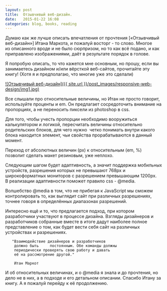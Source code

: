 ```yaml
---
layout: post
title:  Отзывчивый веб-дизайн.
date:   2015-01-22 16:08
categories: blog, books, reading
---
```

Думаю как же лучше описать впечатления от прочтения [«Отзывчивый веб-дизайн»] Итана Маркота, и пожалуй восторг - то&nbsp;слово. Многое из&nbsp;описанного вроде и&nbsp;не&nbsp;было сюрпризом, но&nbsp;то&nbsp;как всё подано, и&nbsp;как приправлено изображениями, даёт в&nbsp;результате порядок в голове.

Я попробую описать, то&nbsp;что&nbsp;кажется мне основным, но прошу, если вы занимаетесь дизайном и/или вёрсткой веб-сайтов, прочитайте эту книгу! (Хотя я и предполагаю, что многие уже это сделали)

[![Отзывчивый веб-дизайн]({{ site.url }}/post_images/responsive-web-design/img1.jpg)](http://www.mann-ivanov-ferber.ru/books/book-apart/otzivchivij-web-design/)

Все слышали про относительные величины, но Итан не&nbsp;просто говорит, используйте проценты и em. Он предлагает сосредоточить внимание на пропорциях, а не переносить пиксели из photoshop в css.

Для того, чтобы учесть пропорции необходимо вооружиться калькулятором и&nbsp;логикой, пересчитать величины относительно родительских блоков, для&nbsp;чего нужно  четко понимать внутри какого блока находится элемент, чьи&nbsp;свойства прорабатываются в данный момент.

Переход от&nbsp;абсолютных величин (px) к&nbsp;относительным (em,&nbsp;%) позволит сделать макет резиновым, уже неплохо. 

Следующим шагом будет адаптивность, а&nbsp;значит поддержка мобильных устройств, разрешения которых не&nbsp;превышают 768px&nbsp;и широкоформатных мониторов с&nbsp;разрешением превышающим 1200px. В&nbsp;реализации адаптивности поможет правило&nbsp;css - @media.

Волшебство @media в&nbsp;том, что не&nbsp;прибегая к&nbsp;JavaScript мы сможем контролировать то, как выглядит сайт при различных разрешениях, точнее говоря в&nbsp;определённых диапазонах разрешений. 

Интересно ещё и&nbsp;то, что предлагается подход, при&nbsp;котором разработчики участвуют в&nbsp;процессе дизайна. Взгляды дизайнеров и разработчиков собранные вместе в&nbsp;итоге дадут наиболее полное представление о&nbsp;том, как будет вести себя сайт на&nbsp;различных устройствах и разрешениях. 

	   "Взаимодействие дизайнеров и разработчиков 
		должно быть 	постоянным. Обе команды должны 
		периодически проверять свою работу и давать 
		её на рассмотрение другой."

		Итан Маркот

И об&nbsp;относительных величинах, и о&nbsp;@media я знала и до прочтения, но дело не в них, а в подходе и его детальном описании. Спасибо Итану за книгу. А я пожалуй перейду к её продолжению.

[«Отзывчивый веб&-дизайн»]:(http://www.mann-ivanov-ferber.ru/books/book-apart/otzivchivij-web-design/)